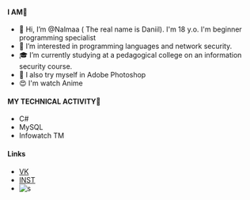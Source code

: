 #### I AM🌵
+ 👋 Hi, I’m @Nalmaa ( The real name is Daniil). I'm 18 y.o. I'm beginner programming specialist
+ 👀 I’m interested in programming languages and network security.
+ 🎓 I’m currently studying at a pedagogical college on an information security course. 
+ 🌱 I also try myself in Adobe Photoshop 
+ 😍 I'm watch Anime

#### MY TECHNICAL ACTIVITY👾
* C#
* MySQL
* Infowatch TM


#### Links
* [VK](https://tay0ta/) 
* [INST](https://instagram.com/video.narkotiki/)
* ![s](https://w7.pngwing.com/pngs/212/174/png-transparent-vk-computer-icons-social-networking-service-social-media-social-media-trademark-logo-social-media-thumbnail.png)




<!---
Nalmaa/Nalmaa is a ✨ special ✨ repository because its `README.md` (this file) appears on your GitHub profile.
You can click the Preview link to take a look at your changes.
--->
